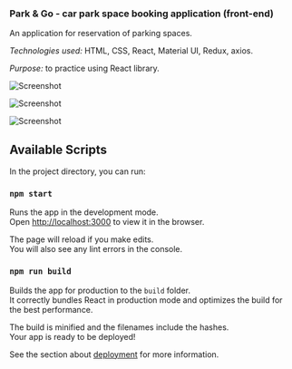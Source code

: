 ### Park & Go - car park space booking application (front-end)

An application for reservation of parking spaces.

*Technologies used:* HTML, CSS, React, Material UI, Redux, axios.

*Purpose:* to practice using React library.

![Screenshot](https://github.com/mbrookeswebdev/car-park-space-booking-app/blob/master/1.png)

![Screenshot](https://github.com/mbrookeswebdev/car-park-space-booking-app/blob/master/2.png)

![Screenshot](https://github.com/mbrookeswebdev/car-park-space-booking-app/blob/master/3.png)

## Available Scripts

In the project directory, you can run:

### `npm start`

Runs the app in the development mode.<br />
Open [http://localhost:3000](http://localhost:3000) to view it in the browser.

The page will reload if you make edits.<br />
You will also see any lint errors in the console.

### `npm run build`

Builds the app for production to the `build` folder.<br />
It correctly bundles React in production mode and optimizes the build for the best performance.

The build is minified and the filenames include the hashes.<br />
Your app is ready to be deployed!

See the section about [deployment](https://facebook.github.io/create-react-app/docs/deployment) for more information.
